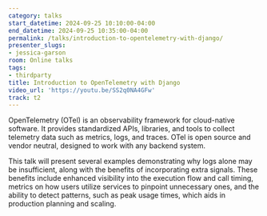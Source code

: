 ```yaml
---
category: talks
start_datetime: 2024-09-25 10:10:00-04:00
end_datetime: 2024-09-25 10:35:00-04:00
permalink: /talks/introduction-to-opentelemetry-with-django/
presenter_slugs:
- jessica-garson
room: Online talks
tags:
- thirdparty
title: Introduction to OpenTelemetry with Django
video_url: 'https://youtu.be/SS2q0NA4GFw'
track: t2
---
```


OpenTelemetry (OTel) is an observability framework for cloud-native software. It provides standardized APIs, libraries, and tools to collect telemetry data such as metrics, logs, and traces. OTel is open source and vendor neutral, designed to work with any backend system.

This talk will present several examples demonstrating why logs alone may be insufficient, along with the benefits of incorporating extra signals. These benefits include enhanced visibility into the execution flow and call timing, metrics on how users utilize services to pinpoint unnecessary ones, and the ability to detect patterns, such as peak usage times, which aids in production planning and scaling.
